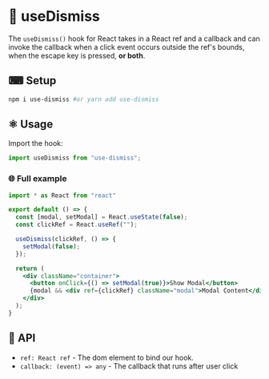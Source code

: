 # 🧹 useDismiss

The `useDismiss()` hook for React takes in a React ref and a callback and can invoke the callback when a click event occurs outside the ref's bounds, when the escape key is pressed, **or both**.

## ⌨ Setup

```sh
npm i use-dismiss #or yarn add use-dismiss
```

## ⚛ Usage

Import the hook:

```javascript
import useDismiss from "use-dismiss";
```

### 🌐 Full example

```jsx
import * as React from "react"

export default () => {
  const [modal, setModal] = React.useState(false);
  const clickRef = React.useRef("");

  useDismiss(clickRef, () => {
    setModal(false);
  });

  return (
    <div className="container">
      <button onClick={() => setModal(true)}>Show Modal</button>
      {modal && <div ref={clickRef} className="modal">Modal Content</div>}
    </div>
  );
}

```

## 📄 API

- `ref: React ref` - The dom element to bind our hook.
- `callback: (event) => any` - The callback that runs after user click
